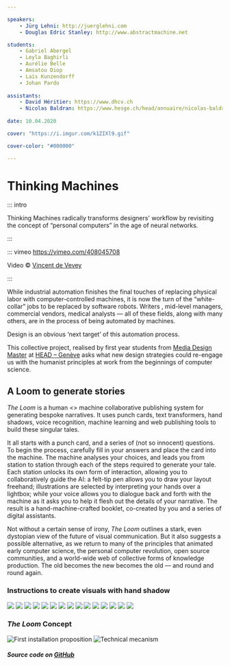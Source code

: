 ```yaml
---

speakers:
    - Jürg Lehni: http://juerglehni.com
    - Douglas Edric Stanley: http://www.abstractmachine.net

students:
    - Gabriel Abergel
    - Leyla Baghirli
    - Aurélie Belle
    - Amsatou Diop
    - Laís Kunzendorff
    - Johan Pardo
    
assistants:
    - David Héritier: https://www.dhcv.ch
    - Nicolas Baldran: https://www.hesge.ch/head/annuaire/nicolas-baldran
    
date: 10.04.2020

cover: "https://i.imgur.com/k1ZIXl9.gif"

cover-color: "#000000"

---
```



# Thinking Machines

::: intro

Thinking Machines radically transforms designers' workflow by revisiting the concept of “personal computers” in the age of neural networks.

:::



::: vimeo https://vimeo.com/408045708

Video © [Vincent de Vevey](http://vincentdevevey.com)

:::


While industrial automation finishes the final touches of replacing physical labor with computer-controlled machines, it is now the turn of the “white-collar” jobs to be replaced by software robots. Writers , mid-level managers, commercial vendors, medical analysts  — all of these fields, along with many others, are in the process of being automated by machines. 

Design is an obvious ‘next target’ of this automation process.
 
This collective project, realised by first year students from [Media Design Master](https://mastermediadesign.ch) at [HEAD – Genève](https://www.hesge.ch/head/) asks what new design strategies could re-engage us with the humanist principles at work from the beginnings of computer science.
 
 ## A Loom to generate stories  
 
*The Loom* is a human <> machine collaborative publishing system for generating bespoke narratives. It uses punch cards, text transformers, hand shadows, voice recognition, machine learning and web publishing tools to build these singular tales.

It all starts with a punch card, and a series of (not so innocent) questions. To begin the process, carefully fill in your answers and place the card into the machine. The machine analyses your choices, and leads you from station to station through each of the steps required to generate your tale. Each station unlocks its own form of interaction, allowing you to collaboratively guide the AI: a felt-tip pen allows you to draw your layout freehand; illustrations are selected by interpreting your hands over a lightbox; while your voice allows you to dialogue back and forth with the machine as it asks you to help it flesh out the details of your narrative. The result is a hand-machine-crafted booklet, co-created by you and a series of digital assistants.

Not without a certain sense of irony, *The Loom* outlines a stark, even dystopian view of the future of visual communication. But it also suggests a possible alternative, as we return to many of the principles that animated early computer science, the personal computer revolution, open source communities, and a world-wide web of collective forms of knowledge production. The old becomes the new becomes the old — and round and round again.


### Instructions to create visuals with hand shadow
![](https://i.imgur.com/5JW0epY.jpg)
![](https://i.imgur.com/ZrjkFzd.jpg)
![](https://i.imgur.com/Dg48H0c.jpg)
![](https://i.imgur.com/Ssq6l4K.jpg)
![](https://i.imgur.com/BOTuZV5.jpg)
![](https://i.imgur.com/eaLqh0I.jpg)
![](https://i.imgur.com/IOH9H68.jpg)
![](https://i.imgur.com/aVuskRx.jpg)
![](https://i.imgur.com/Wy0d4Gn.jpg)
![](https://i.imgur.com/gdpxTIT.jpg)
![](https://i.imgur.com/mXmAFF7.jpg)
![](https://i.imgur.com/9xNiplB.jpg)
![](https://i.imgur.com/15TCZ8v.jpg)
![](https://i.imgur.com/F7lG2lb.jpg)
![](https://i.imgur.com/6F36JXB.jpg)


### *The Loom* Concept
![First installation proposition](https://i.imgur.com/rxjBHk6.jpg)
![Technical mecanism](https://i.imgur.com/9o3olgD.jpg)

##### Source code on [GitHub](https://github.com/abstractmachine/ThinkingMachines)
